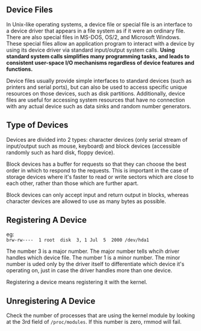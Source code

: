## Device Files ## 
In Unix-like operating systems, a device file or special file is an interface to a device driver that appears in a file system as if it were an ordinary file. There are also special files in MS-DOS, OS/2, and Microsoft Windows. These special files allow an application program to interact with a device by using its device driver via standard input/output system calls. **Using standard system calls simplifies many programming tasks, and leads to consistent user-space I/O mechanisms regardless of device features and functions.**

Device files usually provide simple interfaces to standard devices (such as printers and serial ports), but can also be used to access specific unique resources on those devices, such as disk partitions. Additionally, device files are useful for accessing system resources that have no connection with any actual device such as data sinks and random number generators.
## Type of Devices ## 

Devices are divided into 2 types: character devices (only serial stream of input/output such as mouse, keyboard) and block devices (accessible randomly such as hard disk, floppy device). 

Block devices has a buffer for requests so that they can choose the best order in which to respond to the requests. This is important in the case of storage devices where it's faster to read or write sectors which are close to each other, rather than those which are further apart. 

Block devices can only accept input and return output in blocks, whereas character devices are allowed to use as many bytes as possible. 

## Registering A Device ##   
eg:   
``` brw-rw----  1 root  disk  3, 1 Jul  5  2000 /dev/hda1 ```    
   
The number 3 is a major number. The major number tells whcih driver handles which device file. The number 1 is a minor number. The minor number is uded only by the driver itself to differentiate which device it's operating on, just in case the driver handles more than one device.    

Registering a device means registering it with the kernel.    

## Unregistering A Device ## 

Check the number of processes that are using the kernel module by looking at the 3rd field of ``` /proc/modules ```. If this number is zero, rmmod will fail. 
